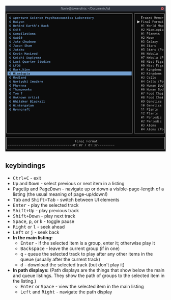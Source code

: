![Screenshot of the player](screenshot.png)

## keybindings

* <kbd><kbd>Ctrl</kbd>+<kbd>C</kbd></kbd> - exit
* <kbd>Up</kbd> and <kbd>Down</kbd> - select previous or next item in a listing
* <kbd>PageUp</kbd> and <kbd>PageDown</kbd> - navigate up or down a visible-page-length of a listing (the usual meaning of page-up/down!)
* <kbd>Tab</kbd> and <kbd><kbd>Shift</kbd>+<kbd>Tab</kbd></kbd> - switch between UI elements
* <kbd>Enter</kbd> - play the selected track
* <kbd><kbd>Shift</kbd>+<kbd>Up</kbd></kbd> - play previous track
* <kbd><kbd>Shift</kbd>+<kbd>Down</kbd></kbd> - play next track
* <kbd>Space</kbd>, <kbd>p</kbd>, or <kbd>k</kbd> - toggle pause
* <kbd>Right</kbd> or <kbd>l</kbd> - seek ahead
* <kbd>Left</kbd> or <kbd>j</kbd> - seek back
* **In the main listing:**
  * <kbd>Enter</kbd> - if the selected item is a group, enter it; otherwise play it
  * <kbd>Backspace</kbd> - leave the current group (if in one)
  * <kbd>q</kbd> - queue the selected track to play after any other items in the queue (usually after the current track)
  * <kbd>d</kbd> - download the selected track (but don't play it)
* **In path displays:** (Path displays are the things that show below the main and queue listings. They show the path of groups to the selected item in the listing.)
  * <kbd>Enter</kbd> or <kbd>Space</kbd> - view the selected item in the main listing
  * <kbd>Left</kbd> and <kbd>Right</kbd> - navigate the path display
